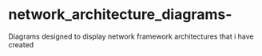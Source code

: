 # network_architecture_diagrams-
Diagrams designed to display network framework architectures that i have created 

